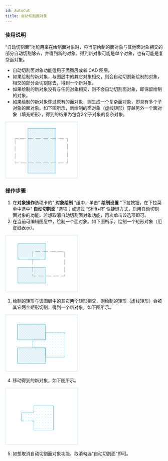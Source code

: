 ```yaml
---
id: AutoCut
title: 自动切割面对象
---
```

### 使用说明

“自动切割面”功能用来在绘制面对象时，将当前绘制的面对象与其他面对象相交的部分自动切割除去，并得到新的对象。得到新对象可能是单个对象，也有可能是复杂面对象。

* 自动切割面对象功能适用于面图层或者 CAD 图层。
* 如果绘制的新对象，与图层中的其它对象相交，则会自动切割新绘制的对象，相交的部分会切割除去，得到一个新对象。
* 如果绘制的新对象没有与任何对象相交，则不会自动切割面对象，即保留绘制的对象。
* 如果绘制的新对象穿过原有的面对象，则生成一个复杂面对象，即具有多个子对象的面对象。如下图所示，新绘制的面对象（虚线矩形）穿越另外一个面对象（填充矩形），得到的结果为包含2个子对象的复杂对象。
 
![](img/CutPGN4.png) 
  
### 操作步骤

1. 在**对象操作**选项卡的“ **对象绘制** ”组中，单击“ **绘制设置** ”下拉按钮，在下拉菜单中选中“ **自动切割面** ”选项；或通过 “Shift+R” 快捷键方式，启用自动切割面对象的功能。若想取消自动切割面对象功能，再次单击该选项即可。   
2. 在当前可编辑图层中，绘制一个面对象。如下图所示，绘制一个矩形对象（用虚线表示）。
  
  ![](img/CutPGN1.png)  

3. 绘制的矩形与该图层中的其它两个矩形相交，则绘制的矩形（虚线矩形）会被其它两个矩形切割，得到一个新对象，如下图所示。
  
  ![](img/CutPGN2.png)  
  
4. 移动得到的新对象，如下图所示。
  
  ![](img/CutPGN3.png)    


5. 如想取消自动切割面对象功能，取消勾选“自动切割面”即可。

